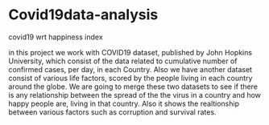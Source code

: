 # Covid19data-analysis
covid19 wrt happiness index

 in this project we work with COVID19 dataset, published by John Hopkins University, which consist of the data related to cumulative number of confirmed cases, per day,
 in each Country. Also we have another dataset consist of various life factors, scored by the people living in each country around the globe. We are going to merge these 
 two datasets to see if there is any relationship between the spread of the the virus in a country and how happy people are, living in that country. 
 Also it shows the realtionship between various factors such as corruption and survival rates.
